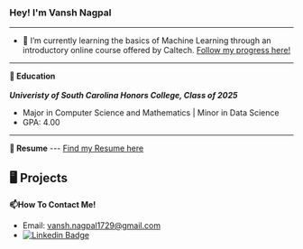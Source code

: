 ### Hey! I'm Vansh Nagpal
---
- 🌱 I’m currently learning the basics of Machine Learning through an introductory online course offered by Caltech. [Follow my progress here!](github.com/vnagpal25/Learning_From_Data)
---
**🏫 Education**</br></br>
***Univeristy of South Carolina Honors College, Class of 2025***
- Major in Computer Science and Mathematics | Minor in Data Science
- GPA: 4.00
---
**📝 Resume**
--- [Find my Resume here](https://github.com/vnagpal25/vnagpal25/Nagpal_Resume_Fall23_updated.pdf)

**🖥️ Projects**
---

**📫How To Contact Me!**
- Email: vansh.nagpal1729@gmail.com
- [![Linkedin Badge](https://img.shields.io/badge/-LinkedIn-blue?style=flat-square&logo=Linkedin&logoColor=white&link=https://www.linkedin.com/in/harshkumarkhatri/)](https://www.linkedin.com/in/vnagpal123456/)